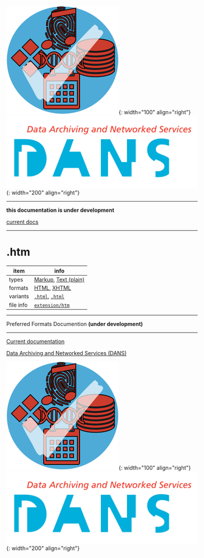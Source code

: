 ![img](../images/formats.png){: width="100" align="right"}
![img](../images/DANS.png){: width="200" align="right"}

---

**this documentation is under development**

[current docs]({{preferredFormats}})

---



# .htm

item | info
--- | ---
types | [Markup](../dataTypes/markup.md), [Text (plain)](../dataTypes/textPlain.md)
formats | [HTML](../fileFormats/html.md), [XHTML](../fileFormats/xhtml.md)
variants | [`.html`](../extensions/html.md), [`.html`](../extensions/html.md)
file info | [`extension/htm`]({{fileinfo}}/htm)




---

Preferred Formats Documention **(under development)**

---

[Current documentation]({{preferredFormats}})

[Data Archiving and Networked Services (DANS)]({{dans}})

![img](../images/formats.png){: width="100" align="right"}
![img](../images/DANS.png){: width="200" align="right"}
